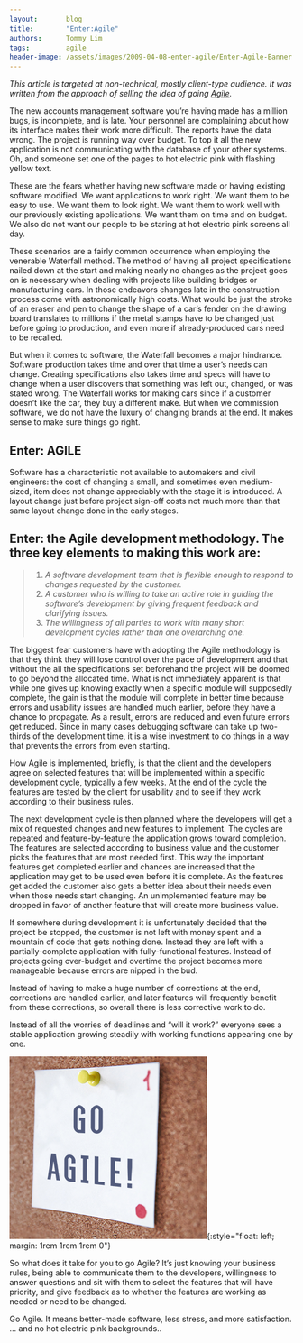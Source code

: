 ```yaml
---
layout:       blog
title:        "Enter:Agile"
authors:      Tommy Lim
tags:         agile
header-image: /assets/images/2009-04-08-enter-agile/Enter-Agile-Banner.jpg
---
```


*This article is targeted at non-technical, mostly client-type audience. It was written from the approach of selling the idea of going [Agile](https://www.orangeandbronze.com/about).*
    
The new accounts management software you’re having made has a million bugs, is incomplete, and is late. Your personnel are complaining about how its interface makes their work more difficult. The reports have the data wrong. The project is running way over budget. To top it all the new application is not communicating with the database of your other systems. Oh, and someone set one of the pages to hot electric pink with flashing yellow text.

These are the fears whether having new software made or having existing software modified. We want applications to work right. We want them to be easy to use. We want them to look right. We want them to work well with our previously existing applications. We want them on time and on budget. We also do not want our people to be staring at hot electric pink screens all day.

These scenarios are a fairly common occurrence when employing the venerable Waterfall method. The method of having all project specifications nailed down at the start and making nearly no changes as the project goes on is necessary when dealing with projects like building bridges or manufacturing cars. In those endeavors changes late in the construction process come with astronomically high costs. What would be just the stroke of an eraser and pen to change the shape of a car’s fender on the drawing board translates to millions if the metal stamps have to be changed just before going to production, and even more if already-produced cars need to be recalled.

But when it comes to software, the Waterfall becomes a major hindrance. Software production takes time and over that time a user’s needs can change. Creating specifications also takes time and specs will have to change when a user discovers that something was left out, changed, or was stated wrong. The Waterfall works for making cars since if a customer doesn’t like the car, they buy a different make. But when we commission software, we do not have the luxury of changing brands at the end. It makes sense to make sure things go right.

## Enter: AGILE

Software has a characteristic not available to automakers and civil engineers: the cost of changing a small, and sometimes even medium-sized, item does not change appreciably with the stage it is introduced. A layout change just before project sign-off costs not much more than that same layout change done in the early stages.

## Enter: the Agile development methodology. The three key elements to making this work are:

> 1. *A software development team that is flexible enough to respond to changes requested by the customer.*
> 2. *A customer who is willing to take an active role in guiding the software’s development by giving frequent feedback and clarifying issues.*
> 3. *The willingness of all parties to work with many short development cycles rather than one overarching one.*

The biggest fear customers have with adopting the Agile methodology is that they think they will lose control over the pace of development and that without the all the specifications set beforehand the project will be doomed to go beyond the allocated time. What is not immediately apparent is that while one gives up knowing exactly when a specific module will supposedly complete, the gain is that the module will complete in better time because errors and usability issues are handled much earlier, before they have a chance to propagate. As a result, errors are reduced and even future errors get reduced. Since in many cases debugging software can take up two-thirds of the development time, it is a wise investment to do things in a way that prevents the errors from even starting.

How Agile is implemented, briefly, is that the client and the developers agree on selected features that will be implemented within a specific development cycle, typically a few weeks. At the end of the cycle the features are tested by the client for usability and to see if they work according to their business rules.

The next development cycle is then planned where the developers will get a mix of requested changes and new features to implement. The cycles are repeated and feature-by-feature the application grows toward completion.
The features are selected according to business value and the customer picks the features that are most needed first. This way the important features get completed earlier and chances are increased that the application may get to be used even before it is complete. As the features get added the customer also gets a better idea about their needs even when those needs start changing. An unimplemented feature may be dropped in favor of another feature that will create more business value.

If somewhere during development it is unfortunately decided that the project be stopped, the customer is not left with money spent and a mountain of code that gets nothing done. Instead they are left with a partially-complete application with fully-functional features.
Instead of projects going over-budget and overtime the project becomes more manageable because errors are nipped in the bud.

Instead of having to make a huge number of corrections at the end, corrections are handled earlier, and later features will frequently benefit from these corrections, so overall there is less corrective work to do.

Instead of all the worries of deadlines and “will it work?” everyone sees a stable application growing steadily with working functions appearing one by one.

![Go Agile](/assets/images/2009-04-08-enter-agile/go-agile-post-it.png "Go Agile"){:style="float: left; margin: 1rem 1rem 1rem 0"}

So what does it take for you to go Agile? It’s just knowing your business rules, being able to communicate them to the developers, willingness to answer questions and sit with them to select the features that will have priority, and give feedback as to whether the features are working as needed or need to be changed.

Go Agile. It means better-made software, less stress, and more satisfaction. … and no hot electric pink backgrounds..